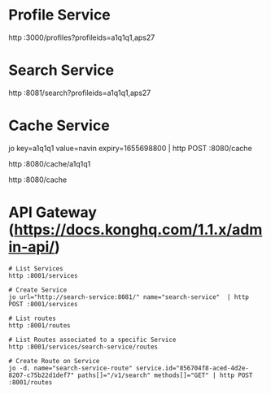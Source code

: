 # Profile Service

http :3000/profiles?profileids=a1q1q1,aps27

# Search Service

http :8081/search?profileids=a1q1q1,aps27

# Cache Service

jo key=a1q1q1 value=navin expiry=1655698800 | http POST :8080/cache

http :8080/cache/a1q1q1

http :8080/cache

# API Gateway (https://docs.konghq.com/1.1.x/admin-api/)

    # List Services
    http :8001/services
    
    # Create Service
    jo url="http://search-service:8081/" name="search-service"  | http POST :8001/services
    
    # List routes
    http :8001/routes
        
    # List Routes associated to a specific Service
    http :8001/services/search-service/routes
    
    # Create Route on Service
    jo -d. name="search-service-route" service.id="856704f8-aced-4d2e-8207-c75b22d1def7" paths[]="/v1/search" methods[]="GET" | http POST :8001/routes
